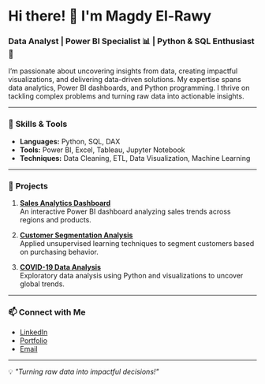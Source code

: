 # Hi there! 👋 I'm Magdy El-Rawy  

### Data Analyst | Power BI Specialist 📊 | Python & SQL Enthusiast 🐍  

I’m passionate about uncovering insights from data, creating impactful visualizations, and delivering data-driven solutions. My expertise spans data analytics, Power BI dashboards, and Python programming. I thrive on tackling complex problems and turning raw data into actionable insights.  

---

### 🔧 **Skills & Tools**  
- **Languages:** Python, SQL, DAX  
- **Tools:** Power BI, Excel, Tableau, Jupyter Notebook  
- **Techniques:** Data Cleaning, ETL, Data Visualization, Machine Learning  

---

### 🚀 **Projects**
1. [**Sales Analytics Dashboard**](https://github.com/yourusername/sales-analytics)  
   An interactive Power BI dashboard analyzing sales trends across regions and products.  
   
2. [**Customer Segmentation Analysis**](https://github.com/yourusername/customer-segmentation)  
   Applied unsupervised learning techniques to segment customers based on purchasing behavior.  

3. [**COVID-19 Data Analysis**](https://github.com/yourusername/covid19-analysis)  
   Exploratory data analysis using Python and visualizations to uncover global trends.  

---

### 📫 **Connect with Me**  
- [LinkedIn](https://www.linkedin.com/in/yourprofile)  
- [Portfolio](https://yourportfolio.com)  
- [Email](mailto:youremail@example.com)  

---

💡 *"Turning raw data into impactful decisions!"*  
